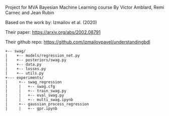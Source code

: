
Project for MVA Bayesian Machine Learning course
By Victor Amblard, Remi Carnec and Jean Rubin

Based on the work by: Izmailov et al. (2020)

Their paper: https://arxiv.org/abs/2002.08791

Their github repo: https://github.com/izmailovpavel/understandingbdl

```
+-- swag/
|    +-- models/regression_net.py
|    +-- posteriors/swag.py
|    +-- data.py
|    +-- losses.py 
|    +-- utils.py
+--- experiments/
|     +-- swag_regression
|     |   +-- swag.cfg
|     |   +-- train_swag.py
|     |   +-- eval_swag.py
|     |   +-- multi_swag.ipynb
|     +-- gaussian_process_regression
|     |   +-- gpr.ipynb
```
